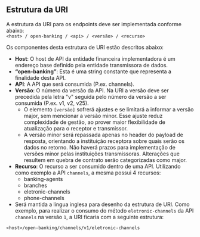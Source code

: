 ## Estrutura da URI

A estrutura da URI para os endpoints deve ser implementada conforme abaixo:  
`<host> / open-banking / <api> / <versão> / <recurso>`

Os componentes desta estrutura de URI estão descritos abaixo:

* **Host**: O host de API da entidade financeira implementadora é um endereço base definido pela entidade transmissora de dados.
* **“open-banking”**: Esta é uma string constante que representa a finalidade desta API.
* **API**: A API que será consumida (P.ex. channels).
* **Versão**: O número da versão da API. Na URI a versão deve ser precedida pela letra "v" seguida pelo número da versão a ser consumida (P.ex. v1, v2, v25).
	- O elemento `[versão]` sofrerá ajustes e se limitará a informar a versão major, sem mencionar a versão minor. Esse ajuste reduz complexidade de gestão, ao prover maior flexibilidade de atualização para o receptor e transmissor.
	- A versão minor será repassada apenas no header do payload de resposta, orientando a instituição receptora sobre quais serão os dados no retorno. Não haverá prazos para implementação de versões minor pelas instituições transmissoras. Alterações que resultem em quebra de contrato serão categorizadas como major.
* **Recurso**: O recurso a ser consumido dentro de uma API. Utilizando como exemplo a API `channels`, a mesma possui 4 recursos:
	- banking-agents
    - branches
    - eletronic-channels
	- phone-channels
* Será mantida a língua inglesa para desenho da estrutura de URI.
Como exemplo, para realizar o consumo do método `eletronic-channels` da API `channels` na versão `1`, a URI ficaria com a seguinte estrutura:  

`<host>/open-banking/channels/v1/eletronic-channels`